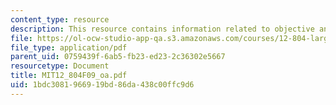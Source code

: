 ```yaml
---
content_type: resource
description: This resource contains information related to objective analysis.
file: https://ol-ocw-studio-app-qa.s3.amazonaws.com/courses/12-804-large-scale-flow-dynamics-lab-fall-2009/1bdc3081966919bd86da438c00ffc9d6_MIT12_804F09_oa.pdf
file_type: application/pdf
parent_uid: 0759439f-6ab5-fb23-ed23-2c36302e5667
resourcetype: Document
title: MIT12_804F09_oa.pdf
uid: 1bdc3081-9669-19bd-86da-438c00ffc9d6
---
```

